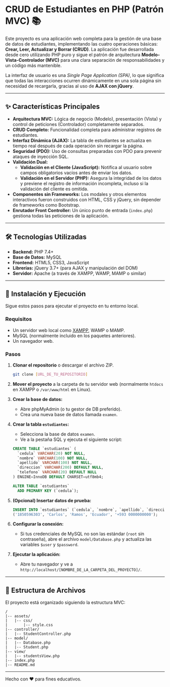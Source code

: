 #  CRUD de Estudiantes en PHP (Patrón MVC) 📚

Este proyecto es una aplicación web completa para la gestión de una base de datos de estudiantes, implementando las cuatro operaciones básicas: **Crear, Leer, Actualizar y Borrar (CRUD)**. La aplicación fue desarrollada desde cero utilizando PHP puro y sigue el patrón de arquitectura **Modelo-Vista-Controlador (MVC)** para una clara separación de responsabilidades y un código más mantenible.

La interfaz de usuario es una *Single Page Application (SPA)*, lo que significa que todas las interacciones ocurren dinámicamente en una sola página sin necesidad de recargarla, gracias al uso de **AJAX con jQuery**.



---

## ✨ Características Principales

* **Arquitectura MVC:** Lógica de negocio (Modelo), presentación (Vista) y control de peticiones (Controlador) completamente separados.
* **CRUD Completo:** Funcionalidad completa para administrar registros de estudiantes.
* **Interfaz Dinámica (AJAX):** La tabla de estudiantes se actualiza en tiempo real después de cada operación sin recargar la página.
* **Seguridad (PDO):** Uso de consultas preparadas con PDO para prevenir ataques de inyección SQL.
* **Validación Dual:**
    * **Validación en el Cliente (JavaScript):** Notifica al usuario sobre campos obligatorios vacíos antes de enviar los datos.
    * **Validación en el Servidor (PHP):** Asegura la integridad de los datos y previene el registro de información incompleta, incluso si la validación del cliente es omitida.
* **Componentes sin Frameworks:** Los modales y otros elementos interactivos fueron construidos con HTML, CSS y jQuery, sin depender de frameworks como Bootstrap.
* **Enrutador Front Controller:** Un único punto de entrada (`index.php`) gestiona todas las peticiones de la aplicación.

---

## 🛠️ Tecnologías Utilizadas

* **Backend:** PHP 7.4+
* **Base de Datos:** MySQL
* **Frontend:** HTML5, CSS3, JavaScript
* **Librerías:** jQuery 3.7+ (para AJAX y manipulación del DOM)
* **Servidor:** Apache (a través de XAMPP, WAMP, MAMP o similar)

---

## 🚀 Instalación y Ejecución

Sigue estos pasos para ejecutar el proyecto en tu entorno local.

### Requisitos

* Un servidor web local como [XAMPP](https://www.apachefriends.org/index.html), WAMP o MAMP.
* MySQL (normalmente incluido en los paquetes anteriores).
* Un navegador web.

### Pasos

1.  **Clonar el repositorio** o descargar el archivo ZIP.
    ```bash
    git clone [URL_DE_TU_REPOSITORIO]
    ```

2.  **Mover el proyecto** a la carpeta de tu servidor web (normalmente `htdocs` en XAMPP o `/var/www/html` en Linux).

3.  **Crear la base de datos:**
    * Abre phpMyAdmin (o tu gestor de DB preferido).
    * Crea una nueva base de datos llamada `examen`.

4.  **Crear la tabla `estudiantes`:**
    * Selecciona la base de datos `examen`.
    * Ve a la pestaña SQL y ejecuta el siguiente script:
    ```sql
    CREATE TABLE `estudiantes` (
      `cedula` VARCHAR(20) NOT NULL,
      `nombre` VARCHAR(100) NOT NULL,
      `apellido` VARCHAR(100) NOT NULL,
      `direccion` VARCHAR(200) DEFAULT NULL,
      `telefono` VARCHAR(20) DEFAULT NULL
    ) ENGINE=InnoDB DEFAULT CHARSET=utf8mb4;

    ALTER TABLE `estudiantes`
      ADD PRIMARY KEY (`cedula`);
    ```

5.  **(Opcional) Insertar datos de prueba:**
    ```sql
    INSERT INTO `estudiantes` (`cedula`, `nombre`, `apellido`, `direccion`, `telefono`) VALUES
    ('1850596303', 'Carlos', 'Ramos', 'Ecuador', '+593 0000000000');
    ```

6.  **Configurar la conexión:**
    * Si tus credenciales de MySQL no son las estándar (`root` sin contraseña), abre el archivo `model/Database.php` y actualiza las variables `$user` y `$password`.

7.  **Ejecutar la aplicación:**
    * Abre tu navegador y ve a `http://localhost/[NOMBRE_DE_LA_CARPETA_DEL_PROYECTO]/`.

---

## 📂 Estructura de Archivos

El proyecto está organizado siguiendo la estructura MVC:

```
/
|-- assets/
|   |-- css/
|       |-- style.css
|-- controller/
|   |-- StudentController.php
|-- model/
|   |-- Database.php
|   |-- Student.php
|-- view/
|   |-- studentsView.php
|-- index.php
|-- README.md
```

---

Hecho con ❤️ para fines educativos.
